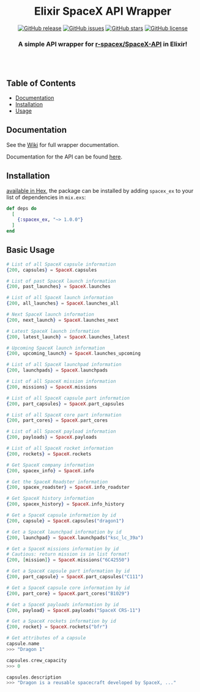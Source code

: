 <div align="center">

# Elixir SpaceX API Wrapper 
[![GitHub release](https://img.shields.io/github/release/crunchysoul/spacex_ex.svg)](https://github.com/crunchysoul/spacex_ex/releases)
[![GitHub issues](https://img.shields.io/github/issues/crunchysoul/spacex_ex.svg)](https://github.com/crunchysoul/spacex_ex/issues)
[![GitHub stars](https://img.shields.io/github/stars/crunchysoul/spacex_ex.svg)](https://github.com/crunchysoul/spacex_ex/stargazers)
[![GitHub license](https://img.shields.io/github/license/crunchysoul/spacex_ex.svg)](https://github.com/crunchysoul/spacex_ex)

### A simple API wrapper for [r-spacex/SpaceX-API](https://github.com/r-spacex/SpaceX-API) in Elixir!

<br><br>

</div>

## Table of Contents

- [Documentation](#documentation)
- [Installation](#installation)
- [Usage](#basic-usage)


## Documentation
See the [Wiki](https://github.com/crunchysoul/spacex_ex/wiki) for full wrapper documentation.

Documentation for the API can be found [here](https://github.com/r-spacex/SpaceX-API/wiki).

## Installation
[available in Hex](https://hex.pm/docs/spacex_ex), the package can be installed
by adding `spacex_ex` to your list of dependencies in `mix.exs`:

```elixir
def deps do
  [
    {:spacex_ex, "~> 1.0.0"}
  ]
end
```

## Basic Usage
```elixir
# List of all SpaceX capsule information
{200, capsules} = SpaceX.capsules

# List of past SpaceX launch information
{200, past_launches} = SpaceX.launches

# List of all SpaceX launch information
{200, all_launches} = SpaceX.launches_all

# Next SpaceX launch information
{200, next_launch} = SpaceX.launches_next

# Latest SpaceX launch information
{200, latest_launch} = SpaceX.launches_latest

# Upcoming SpaceX launch information
{200, upcoming_launch} = SpaceX.launches_upcoming

# List of all SpaceX launchpad information
{200, launchpads} = SpaceX.launchpads

# List of all SpaceX mission information
{200, missions} = SpaceX.missions

# List of all SpaceX capsule part information
{200, part_capsules} = SpaceX.part_capsules

# List of all SpaceX core part information
{200, part_cores} = SpaceX.part_cores

# List of all SpaceX payload information
{200, payloads} = SpaceX.payloads

# List of all SpaceX rocket information
{200, rockets} = SpaceX.rockets

# Get SpaceX company information
{200, spacex_info} = SpaceX.info

# Get the SpaceX Roadster information
{200, spacex_roadster} = SpaceX.info_roadster

# Get SpaceX history information
{200, spacex_history} = SpaceX.info_history 

# Get a SpaceX capsule information by id
{200, capsule} = SpaceX.capsules("dragon1")

# Get a SpaceX launchpad information by id
{200, launchpad} = SpaceX.launchpads("ksc_lc_39a")

# Get a SpaceX missions information by id
# Cautious: return mission is in list format!
{200, [mission]} = SpaceX.missions("6C42550")

# Get a SpaceX capsule part information by id
{200, part_capsule} = SpaceX.part_capsules("C111")

# Get a SpaceX capsule core information by id
{200, part_core} = SpaceX.part_cores("B1029")

# Get a SpaceX payloads information by id
{200, payload} = SpaceX.payloads("SpaceX CRS-11")

# Get a SpaceX rockets information by id
{200, rocket} = SpaceX.rockets("bfr")

# Get attributes of a capsule
capsule.name
>>> "Dragon 1"

capsules.crew_capacity
>>> 0

capsules.description
>>> "Dragon is a reusable spacecraft developed by SpaceX, ..."


```
